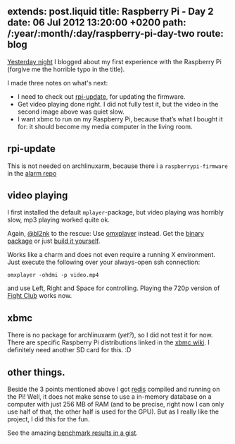 extends: post.liquid
title: Raspberry Pi - Day 2
date: 06 Jul 2012 13:20:00 +0200
path: /:year/:month/:day/raspberry-pi-day-two
route: blog
---

[Yesterday night](http://fnordig.de/2012/07/05/raspberry-pia-guick-guide-to-a-successfull-start/)
 I blogged about my first experience with the Raspberry Pi (forgive me the horrible typo in the title).


I made three notes on what's next:

* I need to check out [rpi-update](https://github.com/Hexxeh/rpi-update), for updating the firmware.
* Get video playing done right. I did not fully test it, but the video in the second image above was quiet slow.
* I want xbmc to run on my Raspberry Pi, because that’s what I bought it for: it should become my media computer in the living room.

## rpi-update

This is not needed on archlinuxarm, because there i a `raspberrypi-firmware` in the
[alarm repo](http://eu.mirror.archlinuxarm.org/arm/alarm/)

## video playing

I first installed the default `mplayer`-package, but video playing was horribly
slow, mp3 playing worked quite ok.

Again, [@bl2nk](http://twitter.com/bl2nk) to the rescue: Use [omxplayer][] instead.
Get the [binary package][omxplayer-aur] or just [build it yourself][omxplayer-git].

Works like a charm and does not even require a running X environment. Just execute the following over your always-open ssh connection:

    omxplayer -ohdmi -p video.mp4

and use Left, Right and Space for controlling. Playing the 720p version of [Fight Club](http://www.imdb.com/title/tt0137523/) works now.


## xbmc

There is no package for archlinuxarm (_yet?_), so I did not test it for now.
There are specific Raspberry Pi distributions linked in the
[xbmc wiki](http://wiki.xbmc.org/index.php?title=Raspberry_Pi).
I definitely need another SD card for this. :D

## other things.

Beside the 3 points mentioned above I got [redis][] compiled and running on the
Pi! Well, it does not make sense to use a in-memory database on a computer with
just 256 MB of RAM (and to be precise, right now I can only use half of that,
the other half is used for the GPU). But as I really like the project, I did this for the fun.

See the amazing [benchmark results in a gist](https://gist.github.com/3056659).


[omxplayer]: https://github.com/huceke/omxplayer
[omxplayer-aur]: https://aur.archlinux.org/packages.php?ID=59053
[omxplayer-git]: http://aur.archlinux.org/packages.php?ID=59770
[redis]: https://github.com/antirez/redis
